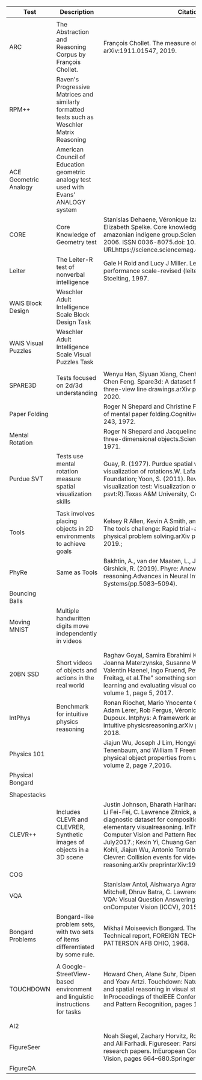 | Test                  | Description                                                                                  | Citation                                                                                                                                                                                                                                                                                                                                                                                                                                                                                             | Intrinsic/Extrinsic | Static/Dynamic | Perceptive/Generative |
| --------------------- | -------------------------------------------------------------------------------------------- | ---------------------------------------------------------------------------------------------------------------------------------------------------------------------------------------------------------------------------------------------------------------------------------------------------------------------------------------------------------------------------------------------------------------------------------------------------------------------------------------------------- | ------------------- | -------------- | --------------------- |
|                       |                                                                                              |                                                                                                                                                                                                                                                                                                                                                                                                                                                                                                      |                     |                |                       |
| ARC                   | The Abstraction and Reasoning Corpus by François Chollet.                                    | François Chollet. The measure of intelligence.arXiv preprint arXiv:1911.01547, 2019.                                                                                                                                                                                                                                                                                                                                                                                                                 | Both                | Both           | Both                  |
| RPM++                 | Raven's Progressive Matrices and similarly formatted tests such as Weschler Matrix Reasoning |                                                                                                                                                                                                                                                                                                                                                                                                                                                                                                      | Both                | Static         | Primarily Perceptive  |
| ACE Geometric Analogy | American Council of Education geometric analogy test used with Evans' ANALOGY system         |                                                                                                                                                                                                                                                                                                                                                                                                                                                                                                      | Both                | Static         | Primarily Perceptive  |
| CORE                  | Core Knowledge of Geometry test                                                              | Stanislas Dehaene, Véronique Izard, Pierre Pica, and Elizabeth Spelke. Core knowledge of ge-ometry in an amazonian indigene group.Science, 311(5759):381–384, 2006. ISSN 0036-8075.doi: 10.1126/science.1121739. URLhttps://science.sciencemag.org/content/311/5759/381.                                                                                                                                                                                                                             | Both                | Static         | Perceptive            |
| Leiter                | The Leiter-R test of nonverbal intelligence                                                  | Gale H Roid and Lucy J Miller. Leiter international performance scale-revised (leiter-r).WoodDale, IL: Stoelting, 1997.                                                                                                                                                                                                                                                                                                                                                                              | Both                | Static         | Both                  |
| WAIS Block Design     | Weschler Adult Intelligence Scale Block Design Task                                          |                                                                                                                                                                                                                                                                                                                                                                                                                                                                                                      | Primarily Intrinsic | Both           | Both                  |
| WAIS Visual Puzzles   | Weschler Adult Intelligence Scale Visual Puzzles Task                                        |                                                                                                                                                                                                                                                                                                                                                                                                                                                                                                      | Primarily Intrinsic | Both           | Both                  |
|                       |                                                                                              |                                                                                                                                                                                                                                                                                                                                                                                                                                                                                                      |                     |                |                       |
| SPARE3D               | Tests focused on 2d/3d understanding                                                         | Wenyu Han, Siyuan Xiang, Chenhui Liu, Ruoyu Wang, and Chen Feng. Spare3d: A dataset forspatial reasoning on three-view line drawings.arXiv preprint arXiv:2003.14034, 2020.                                                                                                                                                                                                                                                                                                                          | Both                | Static         | Both                  |
| Paper Folding         |                                                                                              | Roger N Shepard and Christine Feng. A chronometric study of mental paper folding.Cognitivepsychology, 3(2):228–243, 1972.                                                                                                                                                                                                                                                                                                                                                                            | Intrinsic           | Dynamic        | Both                  |
| Mental Rotation       |                                                                                              | Roger N Shepard and Jacqueline Metzler. Mental rotation of three-dimensional objects.Science,171(3972):701–703, 1971.                                                                                                                                                                                                                                                                                                                                                                                | Intrinsic           | Dynamic        | Both                  |
| Purdue SVT            | Tests use mental rotation measure spatial visualization skills                               | Guay, R. (1977). Purdue spatial visualization test-visualization of rotations.W. Lafayette, IN.Purdue Research Foundation; Yoon, S. (2011). Revised purdue spatial visualization test: Visualization of rotations (revised psvt:R).Texas A&M University, College Station, TX,7                                                                                                                                                                                                                       | Intrinsic           | Dynamic        | Both                  |
|                       |                                                                                              |                                                                                                                                                                                                                                                                                                                                                                                                                                                                                                      |                     |                |                       |
| Tools                 | Task involves placing objects in 2D environments to achieve goals                            | Kelsey R Allen, Kevin A Smith, and Joshua B Tenenbaum. The tools challenge: Rapid trial-and-error learning in physical problem solving.arXiv preprint arXiv:1907.09620, 2019.;                                                                                                                                                                                                                                                                                                                       | Both                | Dynamic        | Both                  |
| PhyRe                 | Same as Tools                                                                                | Bakhtin, A., van der Maaten, L., Johnson, J., Gustafson, L., & Girshick, R. (2019). Phyre: Anew benchmark for physical reasoning.Advances in Neural Information Processing Systems(pp.5083–5094).                                                                                                                                                                                                                                                                                                    | Both                | Dynamic        | Both                  |
| Bouncing Balls        |                                                                                              |                                                                                                                                                                                                                                                                                                                                                                                                                                                                                                      | Both                | Both           | Both                  |
| Moving MNIST          | Multiple handwritten digits move independently in videos                                     |                                                                                                                                                                                                                                                                                                                                                                                                                                                                                                      | Both                | Both           | Both                  |
|                       |                                                                                              |                                                                                                                                                                                                                                                                                                                                                                                                                                                                                                      |                     |                |                       |
|                       |                                                                                              |                                                                                                                                                                                                                                                                                                                                                                                                                                                                                                      |                     |                |                       |
| 20BN SSD              | Short videos of objects and actions in the real world                                        | Raghav Goyal, Samira Ebrahimi Kahou, Vincent Michalski, Joanna Materzynska, Susanne West-phal, Heuna Kim, Valentin Haenel, Ingo Fruend, Peter Yianilos, Moritz Mueller-Freitag, et al.The" something something" video database for learning and evaluating visual common sense. InICCV, volume 1, page 5, 2017.                                                                                                                                                                                      | Both                | Both           | Perceptive            |
| IntPhys               | Benchmark for intuitive physics reasoning                                                    | Ronan Riochet, Mario Ynocente Castro, Mathieu Bernard, Adam Lerer, Rob Fergus, VéroniqueIzard, and Emmanuel Dupoux. Intphys: A framework and benchmark for visual intuitive physicsreasoning.arXiv preprint arXiv:1803.07616, 2018.                                                                                                                                                                                                                                                                  | ?                   |                |                       |
| Physics 101           |                                                                                              | Jiajun Wu, Joseph J Lim, Hongyi Zhang, Joshua B Tenenbaum, and William T Freeman. Physics101: Learning physical object properties from unlabeled videos. InBMVC, volume 2, page 7,2016.                                                                                                                                                                                                                                                                                                              | ?                   |                |                       |
| Physical Bongard      |                                                                                              |                                                                                                                                                                                                                                                                                                                                                                                                                                                                                                      |                     |                |                       |
|                       |                                                                                              |                                                                                                                                                                                                                                                                                                                                                                                                                                                                                                      |                     |                |                       |
| Shapestacks           |                                                                                              |                                                                                                                                                                                                                                                                                                                                                                                                                                                                                                      |                     |                |                       |
| CLEVR++               | Includes CLEVR and CLEVRER, Synthetic images of objects in a 3D scene                        | Justin Johnson, Bharath Hariharan, Laurens van der Maaten, Li Fei-Fei, C. Lawrence Zitnick, andRoss Girshick. Clevr: A diagnostic dataset for compositional language and elementary visualreasoning. InThe IEEE Conference on Computer Vision and Pattern Recognition (CVPR), July2017.; Kexin Yi, Chuang Gan, Yunzhu Li, Pushmeet Kohli, Jiajun Wu, Antonio Torralba, and Joshua BTenenbaum. Clevrer: Collision events for video representation and reasoning.arXiv preprintarXiv:1910.01442, 2019. | Both                | Static         | Perceptive            |
| COG                   |                                                                                              |                                                                                                                                                                                                                                                                                                                                                                                                                                                                                                      |                     |                |                       |
| VQA                   |                                                                                              | Stanislaw Antol, Aishwarya Agrawal, Jiasen Lu, Margaret Mitchell, Dhruv Batra, C. LawrenceZitnick, and Devi Parikh. VQA: Visual Question Answering. InInternational Conference onComputer Vision (ICCV), 2015.                                                                                                                                                                                                                                                                                       | ?                   |                |                       |
| Bongard Problems      | Bongard-like problem sets, with two sets of items differentiated by some rule.               | Mikhail Moiseevich Bongard. The recognition problem. Technical report, FOREIGN TECHNOL-OGY DIV WRIGHT-PATTERSON AFB OHIO, 1968.                                                                                                                                                                                                                                                                                                                                                                      | Both                | Static         | Primarily perceptive  |
|                       |                                                                                              |                                                                                                                                                                                                                                                                                                                                                                                                                                                                                                      |                     |                |                       |
| TOUCHDOWN             | A Google-StreetView-based environment and linguistic instructions for tasks                  | Howard Chen, Alane Suhr, Dipendra Misra, Noah Snavely, and Yoav Artzi. Touchdown: Natural language navigation and spatial reasoning in visual street environments. InProceedings of theIEEE Conference on Computer Vision and Pattern Recognition, pages 12538–12547, 2019.                                                                                                                                                                                                                          | Both                | Both           | Both                  |
|                       |                                                                                              |                                                                                                                                                                                                                                                                                                                                                                                                                                                                                                      |                     |                |                       |
|                       |                                                                                              |                                                                                                                                                                                                                                                                                                                                                                                                                                                                                                      |                     |                |                       |
| AI2                   |                                                                                              |                                                                                                                                                                                                                                                                                                                                                                                                                                                                                                      |                     |                |                       |
| FigureSeer            |                                                                                              | Noah Siegel, Zachary Horvitz, Roie Levin, Santosh Divvala, and Ali Farhadi. Figureseer: Parsingresult-figures in research papers. InEuropean Conference on Computer Vision, pages 664–680.Springer, 2016.                                                                                                                                                                                                                                                                                            | ?                   |                |                       |
| FigureQA              |       
